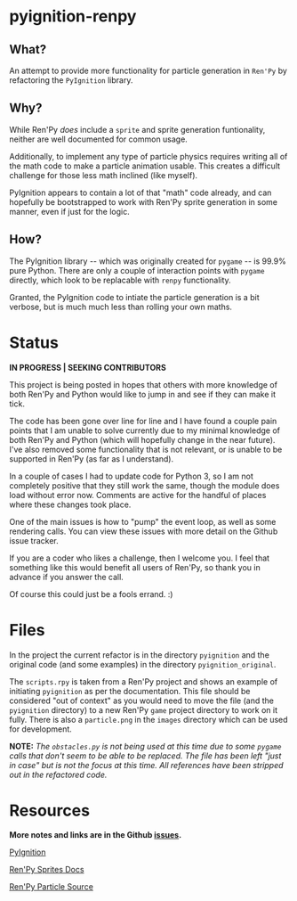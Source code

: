 # pyignition-renpy

## What?

An attempt to provide more functionality for particle generation in `Ren'Py` by refactoring the `PyIgnition` library.

## Why?

While Ren'Py _does_ include a `sprite` and sprite generation funtionality, neither are well documented for common usage.

Additionally, to implement any type of particle physics requires writing all of the math code to make a particle animation usable. This creates a difficult challenge for those less math inclined (like myself).

PyIgnition appears to contain a lot of that "math" code already, and can hopefully be bootstrapped to work with Ren'Py sprite generation in some manner, even if just for the logic.

## How?

The PyIgnition library -- which was originally created for `pygame` -- is 99.9% pure Python. There are only a couple of interaction points with `pygame` directly, which look to be replacable with `renpy` functionality.

Granted, the PyIgnition code to intiate the particle generation is a bit verbose, but is much much less than rolling your own maths.

# Status

__IN PROGRESS | SEEKING CONTRIBUTORS__

This project is being posted in hopes that others with more knowledge of both Ren'Py and Python would like to jump in and see if they can make it tick.

The code has been gone over line for line and I have found a couple pain points that I am unable to solve currently due to my minimal knowledge of both Ren'Py and Python (which will hopefully change in the near future). I've also removed some functionality that is not relevant, or is unable to be supported in Ren'Py (as far as I understand).

In a couple of cases I had to update code for Python 3, so I am not completely positive that they still work the same, though the module does load without error now. Comments are active for the handful of places where these changes took place.

One of the main issues is how to "pump" the event loop, as well as some rendering calls. You can view these issues with more detail on the Github issue tracker.

If you are a coder who likes a challenge, then I welcome you. I feel that something like this would benefit all users of Ren'Py, so thank you in advance if you answer the call.

Of course this could just be a fools errand. :)

# Files

In the project the current refactor is in the directory `pyignition` and the original code (and some examples) in the directory `pyignition_original`.

The `scripts.rpy` is taken from a Ren'Py project and shows an example of initiating `pyignition` as per the documentation. This file should be considered "out of context" as you would need to move the file (and the `pyignition` directory) to a new Ren'Py `game` project directory to work on it fully. There is also a `particle.png` in the `images` directory which can be used for development.

__NOTE:__ _The `obstacles.py` is not being used at this time due to some `pygame` calls that don't seem to be able to be replaced. The file has been left "just in case" but is not the focus at this time.  All references have been stripped out in the refactored code._

# Resources

__More notes and links are in the Github [issues](https://github.com/develephant/pyignition-renpy/issues).__

[PyIgnition](https://launchpad.net/pyignition)

[Ren'Py Sprites Docs](https://www.renpy.org/doc/html/sprites.html)

[Ren'Py Particle Source](https://github.com/renpy/renpy/blob/master/renpy/display/particle.py)
